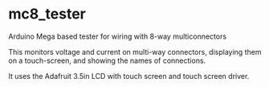 # mc8_tester
Arduino Mega based tester for wiring with 8-way multiconnectors

This monitors voltage and current on multi-way connectors, displaying
them on a touch-screen, and showing the names of connections.

It uses the Adafruit 3.5in LCD with touch screen and touch screen driver.

